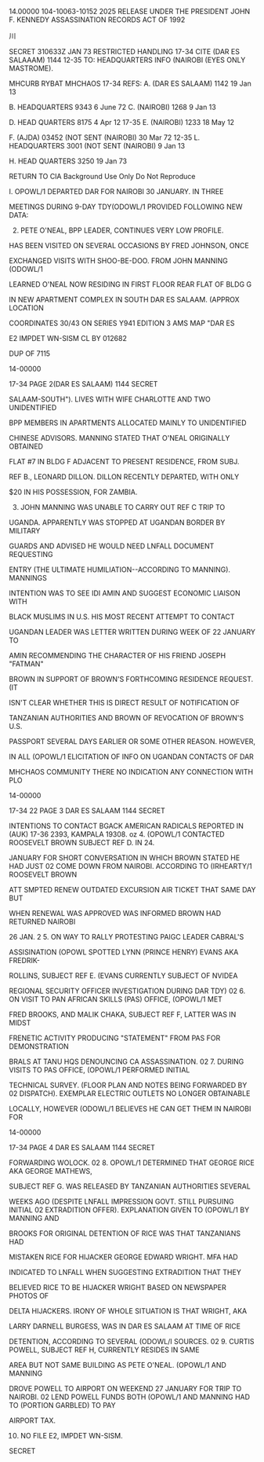 14.00000
104-10063-10152
2025 RELEASE UNDER THE PRESIDENT JOHN F. KENNEDY ASSASSINATION RECORDS ACT OF 1992

川

SECRET 310633Z JAN 73 RESTRICTED HANDLING
17-34
CITE (DAR ES SALAAAM) 1144 12-35
TO: HEADQUARTERS INFO (NAIROBI (EYES ONLY MASTROME).

MHCURB RYBAT MHCHAOS
17-34
REFS: A. (DAR ES SALAAM) 1142 19 Jan 13

B. HEADQUARTERS 9343 6 June 72
C. (NAIROBI) 1268 9 Jan 13

D. HEAD QUARTERS 8175 4 Apr 12
17-35
E. (NAIROBI) 1233 18 May 12

F. (AJDA) 03452 (NOT SENT (NAIROBI) 30 Mar 72
12-35
L. HEADQUARTERS 3001 (NOT SENT (NAIROBI) 9 Jan 13

H. HEAD QUARTERS 3250 19 Jan 73

RETURN TO CIA
Background Use Only
Do Not Reproduce

I. OPOWL/1 DEPARTED DAR FOR NAIROBI 30 JANUARY. IN THREE

MEETINGS DURING 9-DAY TDY(ODOWL/1 PROVIDED FOLLOWING NEW DATA:

2. PETE O'NEAL, BPP LEADER, CONTINUES VERY LOW PROFILE.

HAS BEEN VISITED ON SEVERAL OCCASIONS BY FRED JOHNSON, ONCE

EXCHANGED VISITS WITH SHOO-BE-DOO. FROM JOHN MANNING (ODOWL/1

LEARNED O'NEAL NOW RESIDING IN FIRST FLOOR REAR FLAT OF BLDG G

IN NEW APARTMENT COMPLEX IN SOUTH DAR ES SALAAM. (APPROX LOCATION

COORDINATES 30/43 ON SERIES Y941 EDITION 3 AMS MAP "DAR ES

E2 IMPDET WN-SISM
CL BY 012682

DUP OF 7115
 
14-00000

17-34
PAGE 2(DAR ES SALAAM) 1144 SECRET

SALAAM-SOUTH"). LIVES WITH WIFE CHARLOTTE AND TWO UNIDENTIFIED

BPP MEMBERS IN APARTMENTS ALLOCATED MAINLY TO UNIDENTIFIED

CHINESE ADVISORS. MANNING STATED THAT O'NEAL ORIGINALLY OBTAINED

FLAT #7 IN BLDG F ADJACENT TO PRESENT RESIDENCE, FROM SUBJ.

REF B., LEONARD DILLON. DILLON RECENTLY DEPARTED, WITH ONLY

$20 IN HIS POSSESSION, FOR ZAMBIA.

3. JOHN MANNING WAS UNABLE TO CARRY OUT REF C TRIP TO

UGANDA. APPARENTLY WAS STOPPED AT UGANDAN BORDER BY MILITARY

GUARDS AND ADVISED HE WOULD NEED LNFALL DOCUMENT REQUESTING

ENTRY (THE ULTIMATE HUMILIATION--ACCORDING TO MANNING). MANNINGS

INTENTION WAS TO SEE IDI AMIN AND SUGGEST ECONOMIC LIAISON WITH

BLACK MUSLIMS IN U.S. HIS MOST RECENT ATTEMPT TO CONTACT

UGANDAN LEADER WAS LETTER WRITTEN DURING WEEK OF 22 JANUARY TO

AMIN RECOMMENDING THE CHARACTER OF HIS FRIEND JOSEPH "FATMAN"

BROWN IN SUPPORT OF BROWN'S FORTHCOMING RESIDENCE REQUEST. (IT

ISN'T CLEAR WHETHER THIS IS DIRECT RESULT OF NOTIFICATION OF

TANZANIAN AUTHORITIES AND BROWN OF REVOCATION OF BROWN'S U.S.

PASSPORT SEVERAL DAYS EARLIER OR SOME OTHER REASON. HOWEVER,

IN ALL (OPOWL/1 ELICITATION OF INFO ON UGANDAN CONTACTS OF DAR

MHCHAOS COMMUNITY THERE NO INDICATION ANY CONNECTION WITH PLO

14-00000

17-34
22
PAGE 3 DAR ES SALAAM 1144 SECRET

INTENTIONS TO CONTACT BGACK AMERICAN RADICALS REPORTED IN (AUK)
17-36
2393, KAMPALA 19308.
oz
4. (OPOWL/1 CONTACTED ROOSEVELT BROWN SUBJECT REF D. IN 24.

JANUARY FOR SHORT CONVERSATION IN WHICH BROWN STATED HE HAD JUST
02
COME DOWN FROM NAIROBI. ACCORDING TO (IRHEARTY/1 ROOSEVELT BROWN

ATT SMPTED RENEW OUTDATED EXCURSION AIR TICKET THAT SAME DAY BUT

WHEN RENEWAL WAS APPROVED WAS INFORMED BROWN HAD RETURNED NAIROBI

26 JAN.
2
5. ON WAY TO RALLY PROTESTING PAIGC LEADER CABRAL'S

ASSISINATION (OPOWL SPOTTED LYNN (PRINCE HENRY) EVANS AKA FREDRIK-

ROLLINS, SUBJECT REF E. (EVANS CURRENTLY SUBJECT OF NVIDEA

REGIONAL SECURITY OFFICER INVESTIGATION DURING DAR TDY)
02
6. ON VISIT TO PAN AFRICAN SKILLS (PAS) OFFICE, (OPOWL/1 MET

FRED BROOKS, AND MALIK CHAKA, SUBJECT REF F, LATTER WAS IN MIDST

FRENETIC ACTIVITY PRODUCING "STATEMENT" FROM PAS FOR DEMONSTRATION

BRALS
AT TANU HQS DENOUNCING CA ASSASSINATION.
02
7. DURING VISITS TO PAS OFFICE, (OPOWL/1 PERFORMED INITIAL

TECHNICAL SURVEY. (FLOOR PLAN AND NOTES BEING FORWARDED BY
02
DISPATCH). EXEMPLAR ELECTRIC OUTLETS NO LONGER OBTAINABLE

LOCALLY, HOWEVER (ODOWL/1 BELIEVES HE CAN GET THEM IN NAIROBI FOR
 
14-00000

17-34
PAGE 4 DAR ES SALAAM 1144 SECRET

FORWARDING WOLOCK.
02
8. OPOWL/1 DETERMINED THAT GEORGE RICE AKA GEORGE MATHEWS,

SUBJECT REF G. WAS RELEASED BY TANZANIAN AUTHORITIES SEVERAL

WEEKS AGO (DESPITE LNFALL IMPRESSION GOVT. STILL PURSUING INITIAL
02
EXTRADITION OFFER). EXPLANATION GIVEN TO (OPOWL/1 BY MANNING AND

BROOKS FOR ORIGINAL DETENTION OF RICE WAS THAT TANZANIANS HAD

MISTAKEN RICE FOR HIJACKER GEORGE EDWARD WRIGHT. MFA HAD

INDICATED TO LNFALL WHEN SUGGESTING EXTRADITION THAT THEY

BELIEVED RICE TO BE HIJACKER WRIGHT BASED ON NEWSPAPER PHOTOS OF

DELTA HIJACKERS. IRONY OF WHOLE SITUATION IS THAT WRIGHT, AKA

LARRY DARNELL BURGESS, WAS IN DAR ES SALAAM AT TIME OF RICE

DETENTION, ACCORDING TO SEVERAL (ODOWL/I SOURCES.
02
9. CURTIS POWELL, SUBJECT REF H, CURRENTLY RESIDES IN SAME

AREA BUT NOT SAME BUILDING AS PETE O'NEAL. (OPOWL/1 AND MANNING

DROVE POWELL TO AIRPORT ON WEEKEND 27 JANUARY FOR TRIP TO NAIROBI.
02
LEND POWELL FUNDS
BOTH (OPOWL/1 AND MANNING HAD TO (PORTION GARBLED) TO PAY

AIRPORT TAX.

10. NO FILE E2, IMPDET WN-SISM.

SECRET
